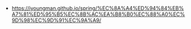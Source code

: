 * https://iyoungman.github.io/spring/%EC%8A%A4%ED%94%84%EB%A7%81%ED%95%B5%EC%8B%AC%EA%B8%B0%EC%88%A0%EC%9D%98%EC%9D%91%EC%9A%A9/
